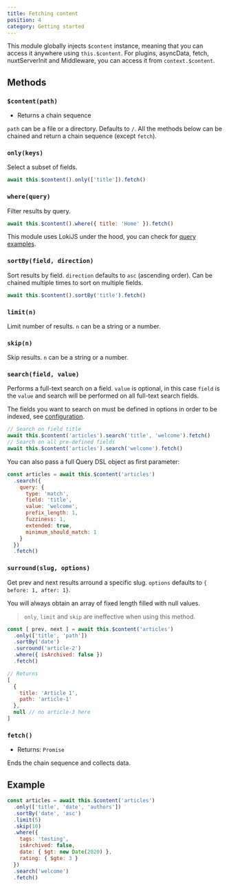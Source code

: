 ```yaml
---
title: Fetching content
position: 4
category: Getting started
---
```


This module globally injects `$content` instance, meaning that you can access it anywhere using `this.$content`. For plugins, asyncData, fetch, nuxtServerInit and Middleware, you can access it from `context.$content`.

## Methods

### `$content(path)`

- Returns a chain sequence

`path` can be a file or a directory. Defaults to `/`. All the methods below can be chained and return a chain sequence (except `fetch`).

### `only(keys)`

Select a subset of fields.

```js
await this.$content().only(['title']).fetch()
```

### `where(query)`

Filter results by query.

```js
await this.$content().where({ title: 'Home' }).fetch()
```

This module uses LokiJS under the hood, you can check for [query examples](http://techfort.github.io/LokiJS/tutorial-Query%20Examples.html).

### `sortBy(field, direction)`

Sort results by field. `direction` defaults to `asc` (ascending order). Can be chained multiple times to sort on multiple fields.

```js
await this.$content().sortBy('title').fetch()
```

### `limit(n)`

Limit number of results. `n` can be a string or a number.

### `skip(n)`

Skip results. `n` can be a string or a number.

### `search(field, value)`

Performs a full-text search on a field. `value` is optional, in this case `field` is the `value` and search will be performed on all full-text search fields.

The fields you want to search on must be defined in options in order to be indexed, see [configuration](/configuration#fulltextsearchfields).

```js
// Search on field title
await this.$content('articles').search('title', 'welcome').fetch()
// Search on all pre-defined fields
await this.$content('articles').search('welcome').fetch()
```

You can also pass a full Query DSL object as first parameter:

```js
const articles = await this.$content('articles')
  .search({
    query: {
      type: 'match',
      field: 'title',
      value: 'welcome',
      prefix_length: 1,
      fuzziness: 1,
      extended: true,
      minimum_should_match: 1
    }
  })
  .fetch()
```

### `surround(slug, options)`

Get prev and next results arround a specific slug. `options` defaults to `{ before: 1, after: 1}`.

You will always obtain an array of fixed length filled with null values.

> `only`, `limit` and `skip` are ineffective when using this method.

```js
const [ prev, next ] = await this.$content('articles')
  .only(['title', 'path'])
  .sortBy('date')
  .surround('article-2')
  .where({ isArchived: false })
  .fetch()

// Returns
[
  {
    title: 'Article 1',
    path: 'article-1'
  },
  null // no article-3 here
]
```

### `fetch()`

- Returns: `Promise`

Ends the chain sequence and collects data.

## Example

```js
const articles = await this.$content('articles')
  .only(['title', 'date', 'authors'])
  .sortBy('date', 'asc')
  .limit(5)
  .skip(10)
  .where({
    tags: 'testing',
    isArchived: false,
    date: { $gt: new Date(2020) },
    rating: { $gte: 3 }
  })
  .search('welcome')
  .fetch()
```